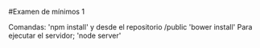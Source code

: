 #Examen de mínimos 1

Comandas: 'npm install' y desde el repositorio /public 'bower install'
Para ejecutar el servidor; 'node server'